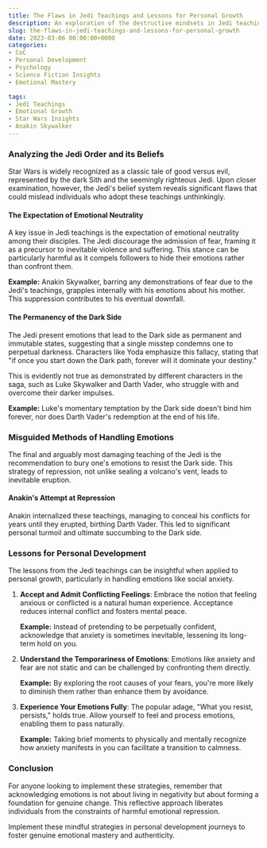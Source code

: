 ```yaml
---
title: The Flaws in Jedi Teachings and Lessons for Personal Growth
description: An exploration of the destructive mindsets in Jedi teachings and how these lessons can apply to personal growth and emotional mastery.
slug: the-flaws-in-jedi-teachings-and-lessons-for-personal-growth
date: 2023-03-06 00:00:00+0000
categories:
- CoC
- Personal Development
- Psychology
- Science Fiction Insights
- Emotional Mastery

tags:
- Jedi Teachings
- Emotional Growth
- Star Wars Insights
- Anakin Skywalker
---
```


### Analyzing the Jedi Order and its Beliefs

Star Wars is widely recognized as a classic tale of good versus evil, represented by the dark Sith and the seemingly righteous Jedi. Upon closer examination, however, the Jedi's belief system reveals significant flaws that could mislead individuals who adopt these teachings unthinkingly.

#### The Expectation of Emotional Neutrality

A key issue in Jedi teachings is the expectation of emotional neutrality among their disciples. The Jedi discourage the admission of fear, framing it as a precursor to inevitable violence and suffering. This stance can be particularly harmful as it compels followers to hide their emotions rather than confront them.

**Example:** Anakin Skywalker, barring any demonstrations of fear due to the Jedi's teachings, grapples internally with his emotions about his mother. This suppression contributes to his eventual downfall.

#### The Permanency of the Dark Side

The Jedi present emotions that lead to the Dark side as permanent and immutable states, suggesting that a single misstep condemns one to perpetual darkness. Characters like Yoda emphasize this fallacy, stating that "if once you start down the Dark path, forever will it dominate your destiny."

This is evidently not true as demonstrated by different characters in the saga, such as Luke Skywalker and Darth Vader, who struggle with and overcome their darker impulses.

**Example:** Luke's momentary temptation by the Dark side doesn't bind him forever, nor does Darth Vader's redemption at the end of his life.

### Misguided Methods of Handling Emotions

The final and arguably most damaging teaching of the Jedi is the recommendation to bury one's emotions to resist the Dark side. This strategy of repression, not unlike sealing a volcano's vent, leads to inevitable eruption.

#### Anakin's Attempt at Repression

Anakin internalized these teachings, managing to conceal his conflicts for years until they erupted, birthing Darth Vader. This led to significant personal turmoil and ultimate succumbing to the Dark side.

### Lessons for Personal Development

The lessons from the Jedi teachings can be insightful when applied to personal growth, particularly in handling emotions like social anxiety.

1. **Accept and Admit Conflicting Feelings**: Embrace the notion that feeling anxious or conflicted is a natural human experience. Acceptance reduces internal conflict and fosters mental peace.

   **Example:** Instead of pretending to be perpetually confident, acknowledge that anxiety is sometimes inevitable, lessening its long-term hold on you.

2. **Understand the Temporariness of Emotions**: Emotions like anxiety and fear are not static and can be challenged by confronting them directly.

   **Example:** By exploring the root causes of your fears, you're more likely to diminish them rather than enhance them by avoidance.

3. **Experience Your Emotions Fully**: The popular adage, "What you resist, persists," holds true. Allow yourself to feel and process emotions, enabling them to pass naturally.

   **Example:** Taking brief moments to physically and mentally recognize how anxiety manifests in you can facilitate a transition to calmness.

### Conclusion

For anyone looking to implement these strategies, remember that acknowledging emotions is not about living in negativity but about forming a foundation for genuine change. This reflective approach liberates individuals from the constraints of harmful emotional repression.

Implement these mindful strategies in personal development journeys to foster genuine emotional mastery and authenticity.
